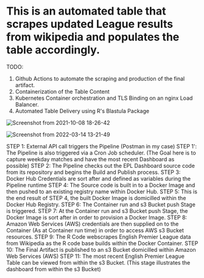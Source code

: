 # This is an automated table that scrapes updated League results from wikipedia and populates the table accordingly. 

TODO:
1) Github Actions to automate the scraping and production of the final artifact.
2) Containerization of the Table Content
3) Kubernetes Container orchestration and TLS Binding on an nginx Load Balancer.
4) Automated Table Delivery using R's Blastula Package

![Screenshot from 2021-10-08 18-26-42](https://user-images.githubusercontent.com/25004712/136635661-0810a46c-611c-4655-9770-89a047b93841.png)

![Screenshot from 2022-03-14 13-21-49](https://user-images.githubusercontent.com/25004712/158236482-333ade08-a2ad-4ff3-be3f-487dc72ae81f.png)

STEP 1: External API call triggers the Pipeline (Postman in my case)
STEP 1': The Pipeline is also triggered via a Cron Job scheduler. (The Goal here is to capture weekday matches and have the most recent Dashboard as possible)
STEP 2: The Pipeline checks out the EPL Dashboard source code from its repository and begins the Build and Publish process.
STEP 3: Docker Hub Credentials are sort after and defined as variables during the Pipeline runtime
STEP 4: The Source code is built in to a Docker Image and then pushed to an existing registry name within Docker Hub.
STEP 5: This is the end result of STEP 4, the built Docker Image is domicilled within the Docker Hub Registry.
STEP 6: The Container run and s3 Bucket push Stage is triggered.
STEP 7: At the Container run and s3 Bucket push Stage, the Docker Image is sort after in order to provision a Docker Image.
STEP 8: Amazon Web Services (AWS) credentials are then supplied on to the Container (As at Container run time) in order to access AWS s3 Bucket resources.
STEP 9: The R Code webscrapes English Premier League data from Wikipedia as the R code base builds within the Docker Container.
STEP 10: The Final Artifact is published to an s3 Bucket domicilled within Amazon Web Services (AWS)
STEP 11: The most recent English Premier League Table can be viewed from within the s3 Bucket. (This stage illustrates the dashboard from within the s3 Bucket)
